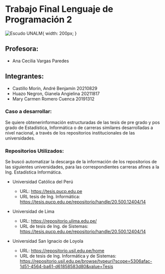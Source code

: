 # Trabajo Final Lenguaje de Programación 2

![Escudo UNALM](https://th.bing.com/th/id/R.52dd44b7a2216f320dcf3c18be17ffa5?rik=OrHYWTWdPakXNA&riu=http%3a%2f%2fwww.lamolina.edu.pe%2fportada%2fhtml%2facerca%2fescudos%2fdownload%2fcolor%2f856x973_ESCUDOCOLOR.png&ehk=MbrjdXR5tzYQiSbqK2KWDjm00OkYyRaAFc2EwVmy1xE%3d&risl=&pid=ImgRaw&r=0){ width: 200px; } 

## Profesora:
   - Ana Cecilia Vargas Paredes
   
## Integrantes:
   - Castillo Morín, André Benjamín     20210829
   - Huazo Negron, Gianela Angielina    20211817
   - Mary Carmen Romero Cuenca          20191312
 
### Caso a desarrollar:
Se quiere obtenerinformación estructuradas de las tesis de pre grado y pos grado de Estadística, Informática o de carreras similares desarrolladas a nivel nacional, a través de los repositorios institucionales de las universidades.

### Repositorios Utilizados:
Se buscó automatizar la descarga de la información de los repositorios de las siguientes universidades, para las correspondientes carreras afines a la Ing. Estadística Informática.

   - Universidad Católica del Perú
     - URL: https://tesis.pucp.edu.pe
     - URL tesis de Ing. Informática:
       https://tesis.pucp.edu.pe/repositorio/handle/20.500.12404/14
     
   - Universidad de Lima
     - URL: https://repositorio.ulima.edu.pe/
     - URL de tesis de Ing. de Sistemas:
       https://tesis.pucp.edu.pe/repositorio/handle/20.500.12404/14
      
   - Universidad San Ignacio de Loyola
     - URL: https://repositorio.usil.edu.pe/home
     - URL de tesis de Ing. Informática y de Sistemas:
       https://repositorio.usil.edu.pe/browse/typeuri?scope=5306afac-1d51-4564-ba61-d61858583d80&value=Tesis
       
       
